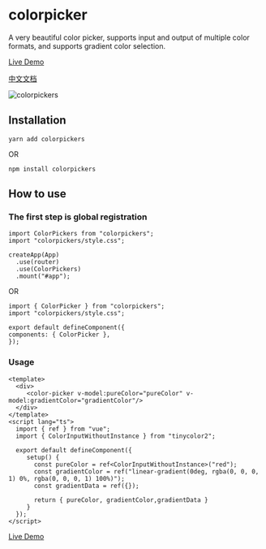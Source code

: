 # colorpicker

A very beautiful color picker, supports input and output of multiple color formats, and supports gradient color selection.

[Live Demo](https://github.com/haixin-fang/colorpickers/)

[中文文档](https://github.com/haixin-fang/colorpickers/blob/main/README.ZH-cn.md)

![colorpickers](https://raw.githubusercontent.com/haixin-fang/colorpickers/main/src/assets/example.jpg)

## Installation

```
yarn add colorpickers
```

OR

```
npm install colorpickers
```

## How to use

### The first step is global registration

```
import ColorPickers from "colorpickers";
import "colorpickers/style.css";

createApp(App)
  .use(router)
  .use(ColorPickers)
  .mount("#app");
```

OR

```vue3
import { ColorPicker } from "colorpickers";
import "colorpickers/style.css";

export default defineComponent({
components: { ColorPicker },
});
```

### Usage

```vue3
<template>
  <div>
     <color-picker v-model:pureColor="pureColor" v-model:gradientColor="gradientColor"/>
  </div>
</template>
<script lang="ts">
  import { ref } from "vue";
  import { ColorInputWithoutInstance } from "tinycolor2";

  export default defineComponent({
     setup() {
       const pureColor = ref<ColorInputWithoutInstance>("red");
       const gradientColor = ref("linear-gradient(0deg, rgba(0, 0, 0, 1) 0%, rgba(0, 0, 0, 1) 100%)");
       const gradientData = ref({});

       return { pureColor, gradientColor,gradientData }
     }
  });
</script>

```

[Live Demo](https://haixin-fang.github.io/colorpickers/)
